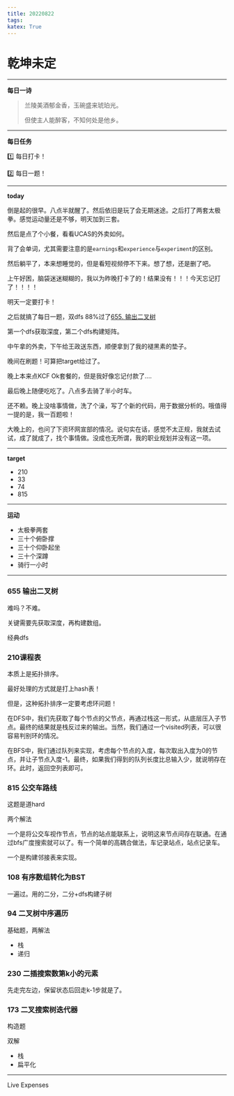 ```yaml
---
title: 20220822
tags:
katex: True
---
```


# 乾坤未定

---

**每日一诗**

> 
>
> 兰陵美酒郁金香，玉碗盛来琥珀光。
>
> 但使主人能醉客，不知何处是他乡。

---

**每日任务**

:one: 每日打卡！

:two: 每日一题！

---

**today**

倒是起的很早。八点半就醒了。然后依旧是玩了会无期迷途。之后打了两套太极拳。感觉运动量还是不够，明天加到三套。

然后是点了个小餐，看看UCAS的外卖如何。

背了会单词，尤其需要注意的是`earnings`和`experience`与`experiment`的区别。

然后躺平了，本来想睡觉的，但是看短视频停不下来。想了想，还是删了吧。

上午好困，脑袋迷迷糊糊的，我以为昨晚打卡了的！结果没有！！！今天忘记打了！！！！

明天一定要打卡！

之后就搞了每日一题，双dfs 88%过了[655. 输出二叉树](https://leetcode.cn/problems/print-binary-tree/)

第一个dfs获取深度，第二个dfs构建矩阵。

中午拿的外卖，下午给王政送东西，顺便拿到了我的褪黑素的垫子。

晚间在刷题！可算把target给过了。

晚上本来点KCF Ok套餐的，但是我好像忘记付款了....

最后晚上随便吃吃了。八点多去骑了半小时车。

还不赖。晚上没啥事情做，洗了个澡，写了个新的代码，用于数据分析的。哦值得一提的是，我一百题啦！

大晚上的，也问了下资环网宣部的情况。说句实在话，感觉不太正规，我就去试试，成了就成了，找个事情做。没成也无所谓，我的职业规划并没有这一项。



---

**target**

+ 210
+ 33
+ 74
+ 815

---

**运动**

+ 太极拳两套
+ 三十个俯卧撑
+ 三十个仰卧起坐
+ 三十个深蹲
+ 骑行一小时

---

### 655 输出二叉树

难吗？不难。

关键需要先获取深度，再构建数组。

经典dfs

### 210课程表

本质上是拓扑排序。

最好处理的方式就是打上hash表！

但是，这种拓扑排序一定要考虑环问题！

在DFS中，我们先获取了每个节点的父节点，再通过栈这一形式，从底层压入子节点。最终的结果就是栈反过来的输出。当然，我们通过一个visited列表，可以很容易判别环的情况。

在BFS中，我们通过队列来实现，考虑每个节点的入度，每次取出入度为0的节点，并让子节点入度-1。最终，如果我们得到的队列长度比总输入少，就说明存在环。此时，返回空列表即可。

### 815 公交车路线

这题是道hard

两个解法

一个是将公交车视作节点，节点的站点能联系上，说明这来节点间存在联通。在通过bfs广度搜索就可以了。有一个简单的高耦合做法，车记录站点，站点记录车。

一个是构建邻接表来实现。

### 108 有序数组转化为BST

一遍过。用的二分，二分+dfs构建子树

### 94 二叉树中序遍历

基础题，两解法

+ 栈
+ 递归

### 230 二插搜索数第k小的元素

先走完左边，保留状态后回走k-1步就是了。

### 173 二叉搜索树迭代器

构造题

双解

+ 栈
+ 扁平化

---

Live Expenses

